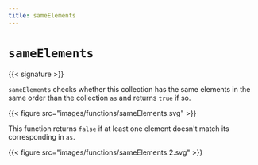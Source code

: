 ```yaml
---
title: sameElements
---
```


# `sameElements`

{{< signature >}}

`sameElements` checks whether this collection has the same elements in the same order than the collection `as` and returns `true` if so.

{{< figure src="images/functions/sameElements.svg" >}}

This function returns `false` if at least one element doesn't match its corresponding in `as`.

{{< figure src="images/functions/sameElements.2.svg" >}}
